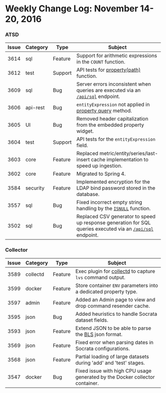 Weekly Change Log: November 14-20, 2016
=======================================

### ATSD

| Issue     | Category        | Type     | Subject                                                                    |
|-----------|-----------------|----------|----------------------------------------------------------------------------|      
| 3614      |   sql           | Feature  | Support for arithmetic expressions in the `COUNT` function. |
| 3612      |   test          | Support  | API tests for [property(path)](/docs/api/data/filter-entity.md#function-propertypath) function. |
| 3609      |   sql           | Bug      | Server errors inconsistent when queries are executed via an [`/api/sql`](/docs/api/sql/api.md) endpoint. |
| 3606      |   api-rest      | Bug      | `entityExpression` not applied in [property query](/docs/api/data/properties/query.md) method. |
| 3605      |   UI            | Bug      | Removed header capitalization from the embedded property widget. |
| 3604      |   test          | Support  | API tests for the `entityExpression` field. |
| 3603      |   core          | Feature  | Replaced metric/entity/series/last-insert cache implementation to speed up ingestion. |
| 3602      |   core          | Feature  | Migrated to Spring 4. |
| 3584      |   security      | Feature  | Implemented encryption for the LDAP bind password stored in the database. |
| 3557      |   sql           | Bug      | Fixed incorrect empty string handling by the [`ISNULL`](/docs/api/sql#isnull) function. |
| 3502      |   sql           | Bug      | Replaced CSV generator to speed up response generation for SQL queries executed via an [`/api/sql`](/docs/api/sql/api.md) endpoint. |                                                                                                                                                                                                

### Collector                                                                                                                                                                                     

| Issue     | Category        | Type     | Subject                                                                    |
|-----------|-----------------|----------|----------------------------------------------------------------------------|
| 3589      | collectd        | Feature  | Exec plugin for [collectd](https://github.com/axibase/atsd-collectd-plugin) to capture `lvs` command output. |
| 3599      | docker          | Feature  | Store container `ENV` parameters into a dedicated property type. |
| 3597      | admin           | Feature  | Added an Admin page to view and drop command resender cache. |
| 3595      | json            | Bug      | Added heuristics to handle Socrata dataset fields. |
| 3593      | json            | Feature  | Extend JSON to be able to parse the [BLS](http://www.bls.gov/developers/api_signature_v2.htm) json format. |
| 3569      | json            | Feature  | Fixed error when parsing dates in Socrata configurations. |
| 3568      | json            | Feature  | Partial loading of large datasets during 'add' and 'test' stages. |
| 3547      | docker          | Bug      | Fixed issue with high CPU usage generated by the Docker collector container. |
